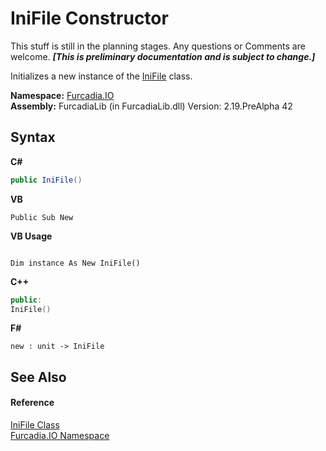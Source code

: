 # IniFile Constructor 
This stuff is still in the planning stages. Any questions or Comments are welcome. _**\[This is preliminary documentation and is subject to change.\]**_

Initializes a new instance of the <a href="T_Furcadia_IO_IniFile">IniFile</a> class.

**Namespace:**&nbsp;<a href="N_Furcadia_IO">Furcadia.IO</a><br />**Assembly:**&nbsp;FurcadiaLib (in FurcadiaLib.dll) Version: 2.19.PreAlpha 42

## Syntax

**C#**<br />
``` C#
public IniFile()
```

**VB**<br />
``` VB
Public Sub New
```

**VB Usage**<br />
``` VB Usage

Dim instance As New IniFile()
```

**C++**<br />
``` C++
public:
IniFile()
```

**F#**<br />
``` F#
new : unit -> IniFile
```


## See Also


#### Reference
<a href="T_Furcadia_IO_IniFile">IniFile Class</a><br /><a href="N_Furcadia_IO">Furcadia.IO Namespace</a><br />
